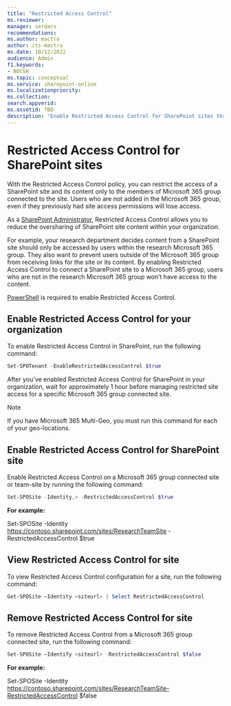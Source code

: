 ```yaml
---
title: "Restricted Access Control"
ms.reviewer: 
manager: serdars
recommendations: 
ms.author: mactra
author: its-mactra
ms.date: 10/12/2022
audience: Admin
f1.keywords:
- NOCSH 
ms.topic: conceptual
ms.service: sharepoint-online
ms.localizationpriority: 
ms.collection:  
search.appverid:
ms.assetid: TBD
description: "Enable Restricted Access Control for SharePoint sites through Microsoft 365 Group Membership"
---
```

# Restricted Access Control for SharePoint sites

With the Restricted Access Control policy, you can restrict the access of a SharePoint site and its content only to the members of Microsoft 365 group connected to the site. Users who are not added in the Microsoft 365 group, even if they previously had site access permissions will lose access.

As a [SharePoint Administrator](sharepoint-admin-role.md), Restricted Access Control allows you to reduce the oversharing of SharePoint site content within your organization.

For example, your research department decides content from a SharePoint site should only be accessed by users within the research Microsoft 365 group. They also want to prevent users outside of the Microsoft 365 group from receiving links for the site or its content. By enabling Restricted Access Control to connect a SharePoint site to a Microsoft 365 group, users who are not in the research Microsoft 365 group won’t have access to the content.

[PowerShell](https://learn.microsoft.com/powershell/sharepoint/sharepoint-online/connect-sharepoint-online) is required to enable Restricted Access Control.

## Enable Restricted Access Control for your organization

To enable Restricted Access Control in SharePoint, run the following command:

```Powershell
Set-SPOTenant -EnableRestrictedAccessControl $true
```

After you've enabled Restricted Access Control for SharePoint in your organization, wait for approximately 1 hour before managing restricted site access for a specific Microsoft 365 group connected site.

> [!NOTE]
> If you have Microsoft 365 Multi-Geo, you must run this command for each of your geo-locations.

## Enable Restricted Access Control for SharePoint site

Enable Restricted Access Control on a Microsoft 365 group connected site or team-site by running the following command:

```Powershell
Set-SPOSite -Identity,> -RestrictedAccessControl $true
```

**For example:**

Set-SPOSite -Identity <https://contoso.sharepoint.com/sites/ResearchTeamSite> -RestrictedAccessControl $true

## View Restricted Access Control for site

To view Restricted Access Control configuration for a site, run the following command:

```Powershell
Get-SPOSite –Identity <siteurl> | Select RestrictedAccessControl
```

## Remove Restricted Access Control for site

To remove Restricted Access Control from a Microsoft 365 group connected site, run the following command:

```Powershell
Set-SPOSite –Identify <siteurl> -RestrictedAccessControl $false
```

**For example:**

Set-SPOSite -Identity <https://contoso.sharepoint.com/sites/ResearchTeamSite-RestrictedAccessControl> $false
